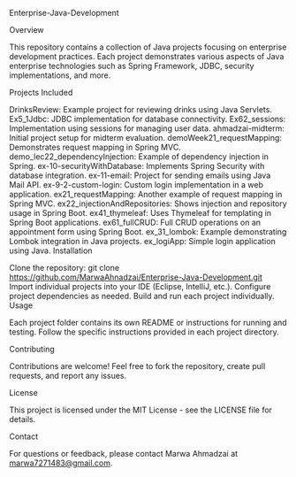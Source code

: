 Enterprise-Java-Development

Overview

This repository contains a collection of Java projects focusing on enterprise development practices. Each project demonstrates various aspects of Java enterprise technologies such as Spring Framework, JDBC, security implementations, and more.

Projects Included

DrinksReview: Example project for reviewing drinks using Java Servlets.
Ex5_1Jdbc: JDBC implementation for database connectivity.
Ex62_sessions: Implementation using sessions for managing user data.
ahmadzai-midterm: Initial project setup for midterm evaluation.
demoWeek21_requestMapping: Demonstrates request mapping in Spring MVC.
demo_lec22_dependencyInjection: Example of dependency injection in Spring.
ex-10-securityWithDatabase: Implements Spring Security with database integration.
ex-11-email: Project for sending emails using Java Mail API.
ex-9-2-custom-login: Custom login implementation in a web application.
ex21_requestMapping: Another example of request mapping in Spring MVC.
ex22_injectionAndRepositories: Shows injection and repository usage in Spring Boot.
ex41_thymeleaf: Uses Thymeleaf for templating in Spring Boot applications.
ex61_fullCRUD: Full CRUD operations on an appointment form using Spring Boot.
ex_31_lombok: Example demonstrating Lombok integration in Java projects.
ex_logiApp: Simple login application using Java.
Installation

Clone the repository: git clone https://github.com/MarwaAhnadzai/Enterprise-Java-Development.git
Import individual projects into your IDE (Eclipse, IntelliJ, etc.).
Configure project dependencies as needed.
Build and run each project individually.
Usage

Each project folder contains its own README or instructions for running and testing. Follow the specific instructions provided in each project directory.

Contributing

Contributions are welcome! Feel free to fork the repository, create pull requests, and report any issues.

License

This project is licensed under the MIT License - see the LICENSE file for details.

Contact

For questions or feedback, please contact Marwa Ahmadzai at marwa7271483@gmail.com.
